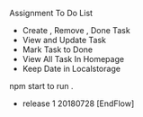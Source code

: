 Assignment To Do List 

- Create , Remove , Done Task
- View and Update Task 
- Mark Task to Done 
- View All Task In Homepage
- Keep Date in Localstorage 

npm start to run .

- release 1 20180728 [EndFlow] 
